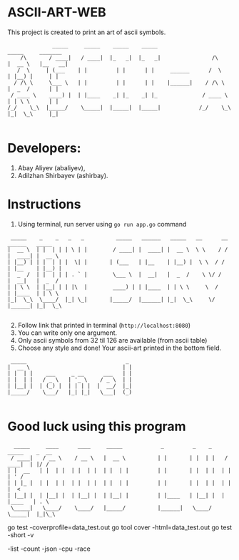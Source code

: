 # ASCII-ART-WEB

This project is created to print an art of ascii symbols.

```
              _____     _____    _____    _____                          _____     _______
    /\       / ____|   / ____|  |_   _|  |_   _|                /\      |  __ \   |__   __|
   /  \     | (___    | |         | |      | |     ______      /  \     | |__) |     | |
  / /\ \     \___ \   | |         | |      | |    |______|    / /\ \    |  _  /      | |
 / ____ \    ____) |  | |____    _| |_    _| |_              / ____ \   | | \ \      | |
/_/    \_\  |_____/    \_____|  |_____|  |_____|            /_/    \_\  |_|  \_\     |_|


```

# Developers:

1. Abay Aliyev (abaliyev),
2. Adilzhan Shirbayev (ashirbay).

# Instructions

1. Using terminal, run server using `go run app.go` command

```
 _____    _    _   _   _          _____   ______   _____   __      __  ______   _____
|  __ \  | |  | | | \ | |        / ____| |  ____| |  __ \  \ \    / / |  ____| |  __ \
| |__) | | |  | | |  \| |       | (___   | |__    | |__) |  \ \  / /  | |__    | |__) |
|  _  /  | |  | | | . ` |        \___ \  |  __|   |  _  /    \ \/ /   |  __|   |  _  /
| | \ \  | |__| | | |\  |        ____) | | |____  | | \ \     \  /    | |____  | | \ \
|_|  \_\  \____/  |_| \_|       |_____/  |______| |_|  \_\     \/     |______| |_|  \_\


```

2. Follow link that printed in terminal (`http://localhost:8080`)
3. You can write only one argument.
4. Only ascii symbols from 32 til 126 are available (from ascii table)
5. Choose any style and done! Your ascii-art printed in the bottom field.

```
 _____                               _
|  __ \                             | |
| |  | |    ___     _ __      ___   | |
| |  | |   / _ \   | '_ \    / _ \  | |
| |__| |  | (_) |  | | | |  |  __/  |_|
|_____/    \___/   |_| |_|   \___|  (_)


```

# Good luck using this program

```
  _____     ____      ____     _____            _         _    _     _____    _  __
 / ____|   / __ \    / __ \   |  __ \          | |       | |  | |   / ____|  | |/ /
| |  __   | |  | |  | |  | |  | |  | |         | |       | |  | |  | |       | ' /
| | |_ |  | |  | |  | |  | |  | |  | |         | |       | |  | |  | |       |  <
| |__| |  | |__| |  | |__| |  | |__| |         | |____   | |__| |  | |____   | . \
 \_____|   \____/    \____/   |_____/          |______|   \____/    \_____|  |_|\_\

```

go test -coverprofile=data_test.out
go tool cover -html=data_test.out
go test -short -v

-list
-count
-json
-cpu
-race
